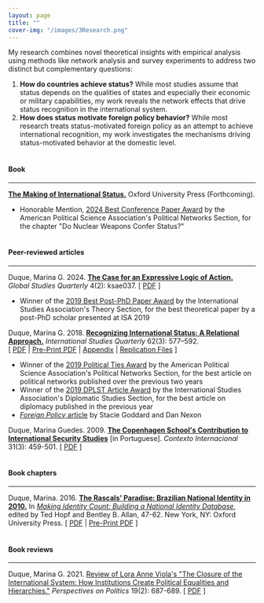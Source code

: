 ```yaml
---
layout: page
title: ""
cover-img: "/images/3Research.png"
---
```


My research combines novel theoretical insights with empirical analysis using methods like network analysis and survey experiments to address two distinct but complementary questions:

1. <strong>How do countries achieve status?</strong> While most studies assume that status depends on the qualities of states and especially their economic or military capabilities, my work reveals the network effects that drive status recognition in the international system.
2. <strong>How does status motivate foreign policy behavior?</strong> While most research treats status-motivated foreign policy as an attempt to achieve international recognition, my work investigates the mechanisms driving status-motivated behavior at the domestic level.
<br><br>

#### Book
---

<a href="http://marinagduque.com/book/" target="_blank">**The Making of International Status.**</a> Oxford University Press (Forthcoming).
- Honorable Mention, <a href="https://apsanet.org/membership/organized-sections/organized-section-awards/past-awards/section-41/" target="_blank">2024 Best Conference Paper Award</a> by the American Political Science Association's Political Networks Section, for the chapter "Do Nuclear Weapons Confer Status?"
<br><br>

#### Peer-reviewed articles
---

Duque, Marina G. 2024. <a href="https://academic.oup.com/isagsq/article/4/2/ksae037/7681815" target="_blank">**The Case for an Expressive Logic of Action.**</a> _Global Studies Quarterly_ 4(2): ksae037. [ <a href="../pdf/Duque_2024_Expressive_Action.pdf" target="_blank">PDF</a> ]
- Winner of the <a href="https://www.isanet.org/Programs/Awards/THEORY-Conference-Post-PhD-Paper-Award" target="_blank">2019 Best Post-PhD Paper Award</a> by the International Studies Association's Theory Section, for the best theoretical paper by a post-PhD scholar presented at ISA 2019

Duque, Marina G. 2018. <a href="https://doi.org/10.1093/isq/sqy001" target="_blank">**Recognizing International Status: A Relational Approach.**</a> _International Studies Quarterly_ 62(3): 577–592. <br> [ <a href="../pdf/Duque_2018_Recognizing_Status.pdf" target="_blank">PDF</a> | <a href="../pdf/DuqueRecognizingStatus.pdf" target="_blank">Pre-Print PDF</a> | <a href="../pdf/DuqueOnlineAppendix.pdf" target="_blank">Appendix</a> | <a href="https://doi.org/10.7910/DVN/4K7SQC" target="_blank">Replication Files</a> ]
- Winner of the <a href="https://apsanet.org/membership/organized-sections/organized-section-awards/past-awards/section-41/" target="_blank">2019 Political Ties Award</a> by the American Political Science Association's Political Networks Section, for the best article on political networks published over the previous two years
- Winner of the <a href="https://www.isanet.org/Programs/Awards/DPLST-Article" target="_blank">2019 DPLST Article Award</a> by the International Studies Association's Diplomatic Studies Section, for the best article on diplomacy published in the previous year
- <a href="https://foreignpolicy.com/2018/06/21/kim-jong-un-gets-to-sit-at-the-cool-table-now/" target="_blank">_Foreign Policy_ article</a> by Stacie Goddard and Dan Nexon

Duque, Marina Guedes. 2009. <a href="http://www.scielo.br/pdf/cint/v31n3/v31n3a03.pdf" target="_blank">**The Copenhagen School's Contribution to International Security Studies**</a> [in Portuguese]. _Contexto Internacional_ 31(3): 459-501. [ <a href="../pdf/Duque_2009_Copenhagen_School.pdf" target="_blank">PDF</a> ]
<br><br>

#### Book chapters
---

Duque, Marina. 2016. <a href="https://doi.org/10.1093/acprof:oso/9780190255473.003.0003" target="_blank">**The Rascals’ Paradise: Brazilian National Identity in 2010.**</a> In <a href="https://global.oup.com/academic/product/making-identity-count-9780190255473?cc=us&lang=en&" target="_blank">_Making Identity Count: Building a National Identity Database_</a>, edited by Ted Hopf and Bentley B. Allan, 47-62. New York, NY: Oxford University Press. [ <a href="../pdf/Duque_2016_Rascals_Paradise.pdf" target="_blank">PDF</a> | <a href="../pdf/Brazil_2010.pdf" target="_blank">Pre-Print PDF</a> ]
<br><br>

#### Book reviews
---

Duque, Marina G. 2021. <a href="https://doi.org/10.1017/S1537592721000554" target="_blank">Review of Lora Anne Viola's "The Closure of the International System: How Institutions Create Political Equalities and Hierarchies."</a> _Perspectives on Politics_ 19(2): 687-689. [ <a href="../pdf/Duque_2021_Viola_Review.pdf" target="_blank">PDF</a> ]
